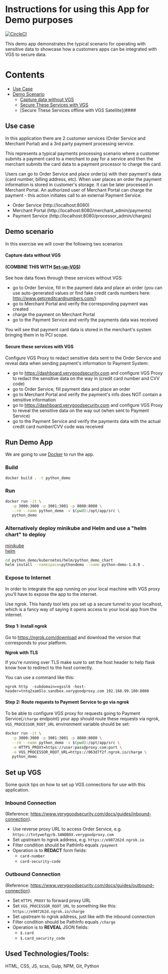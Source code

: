 # Instructions for using this App for Demo purposes

[![CircleCI](https://circleci.com/gh/verygoodsecurity/python_demo.svg?style=svg)](https://circleci.com/gh/verygoodsecurity/python_demo)

This demo app demonstrates the typical scenario for operating with sensitive data to showcase how a customers apps can be integrated with VGS to secure data.

# Contents

* [Use Case](##Use%20Case)
* [Demo Scenario](##Demo%20Scenario)
  * [Capture data without VGS](####%20Capture%20data%20without%20VGS)
  * [Secure These Services with VGS](####%20Secure%20these%20services%20with%20VGS)
  * [Secure These Services offline with VGS Satellite](####



## Use case

In this application there are 2 customer services (Order Service and Merchant Portal) and a 3rd party payment processing service.

This represents a typical payments processing scenario where a customer submits a payment card to a merchant to pay for a service and then the merchant submits the card data to a payment processor to charge the card.

Users can go to Order Service and place order(s) with their payment's data (card number, billing address, etc). When user places an order the payment information is stored in customer's storage. It can be later processed in Merchant Portal.
An authorized user of Merchant Portal can charge the payment - this action initiates call to an external Payment Service.

- Order Service (http://localhost:8080)
- Merchant Portal (http://localhost:8080/merchant_admin/payments)
- Payment Service (http://localhost:8080/processor_admin/charges)

## Demo scenario

In this exercise we will cover the following two scenarios

#### Capture data without VGS
#### (COMBINE THIS WITH [Set-up-VGS](##Set-up-VGS))

See how data flows through these services without VGS:

- go to Order Service, fill in the payment data and place an order (you can use auto-generated values or find fake credit cards numbers here: http://www.getcreditcardnumbers.com/)
- go to Merchant Portal and verify the corresponding payment was created
- charge the payment on Merchant Portal
- go to the Payment Service and verify the payments data was received

You will see that payment card data is stored in the merchant's system bringing them in to PCI scope.

#### Secure these services with VGS

Configure VGS Proxy to redact sensitive data sent to the Order Service and reveal data when sending payment's information to Payment System:
- go to https://dashboard.verygoodsecurity.com and configure VGS Proxy to redact the sensitive data on the way in (credit card number and CVV code)
- go to Order Service, fill payment data and place an order
- go to Merchant Portal and verify the payment's info does NOT contain a sensitive information
- go to https://dashboard.verygoodsecurity.com and configure VGS Proxy to reveal the sensitive data on the way out (when sent to Payment Service)
- go to the Payment Service and verify the payments data with the actual credit card number/CVV code was received

## Run Demo App
We are going to use [Docker](https://docker.com) to run the app.

### Build

```bash
docker build . -t python_demo
```

### Run

```bash
docker run -it \
   -p 3000:3000 -p 3001:3001 -p 8080:8080 \
   --rm --name python_demo -v $(pwd):/opt/app/src \
   python_demo
```

### Alternatively deploy minikube and Helm and use a "helm chart" to deploy
[minikube](https://github.com/kubernetes/minikube)    
[helm](https://github.com/helm/helm/blob/master/docs/install.md)

```bash
cd python_demo/kubernetes/helm/python_demo_chart
helm install --namespace=pythondemo --name python-demo-1.0.0 .
```

### Expose to Internet

In order to integrate the app running on your local machine with VGS proxy you'll have to expose the app to the internet.

Use ngrok. This handy tool lets you set up a secure tunnel to your localhost, which is a fancy way of saying it opens access to your local app from the internet.

#### Step 1: Install ngrok
Go to https://ngrok.com/download and download the version that corresponds to your platform.

**Ngrok with TLS**

If you're running over TLS make sure to set the host header to help flask know how to redirect to the host correctly.

You can use a command like this:

```
ngrok http  -subdomain=vgssl6 -host-header=tntq2xam5lo.sandbox.verygoodproxy.com 192.168.99.100:8080
```

#### Step 2: Route requests to Payment Service to go via ngrok

To be able to configure VGS proxy for requests going to Payment Service(`/charge` endpoint) your app should route these requests via ngrok, `VGS_PROCESSOR_ROOT_URL` environment variable should be set:

```bash
docker run -it \
   -p 3000:3000 -p 3001:3001 -p 8080:8080 \
   --rm --name python_demo -v $(pwd):/opt/app/src \
   -e HTTPS_PROXY=https://user:pass@proxy.com:port \
   -e VGS_PROCESSOR_ROOT_URL=https://063d7f2f.ngrok.io/charge \
   python_demo
```

## Set up VGS
Some quick tips on how to set up VGS connections for use with this application.

### Inbound Connection
(Reference: https://www.verygoodsecurity.com/docs/guides/inbound-connection).

* Use reverse proxy URL to access Order Service, e.g. `https://tntywefqyrb.SANDBOX.verygoodproxy.com`
* Set upstream to ngrok address, e.g. `https://e907262d.ngrok.io`
* Filter condition should be PathInfo equals `/payment`
* Operation is to **REDACT** form fields:
    - `card-number`
    - `card-security-code`

### Outbound Connection
(Reference: https://www.verygoodsecurity.com/docs/guides/outbound-connection).

* Set `HTTPS_PROXY` to forward proxy URL
* Set `VGS_PROCESSOR_ROOT_URL` to something like this: `https://e907262d.ngrok.io/charge`
* Set upstream to ngrok address, just like with the inbound connection
* Filter condition should be PathInfo equals `/charge`
* Operation is to **REVEAL** JSON fields:
    - `$.card`
    - `$.card_security_code`

## Used Technologies/Tools:

HTML, CSS, JS, scss, Gulp, NPM, Git, Python
